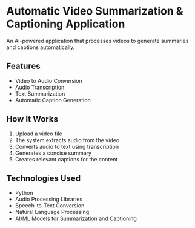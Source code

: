 # Automatic Video Summarization & Captioning Application

An AI-powered application that processes videos to generate summaries and captions automatically.

## Features

- Video to Audio Conversion
- Audio Transcription
- Text Summarization
- Automatic Caption Generation


## How It Works

1. Upload a video file
2. The system extracts audio from the video
3. Converts audio to text using transcription
4. Generates a concise summary
5. Creates relevant captions for the content

   
## Technologies Used

- Python
- Audio Processing Libraries
- Speech-to-Text Conversion
- Natural Language Processing
- AI/ML Models for Summarization and Captioning
